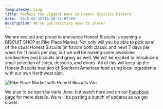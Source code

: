 ```yaml
---
templateKey: blog
title: Perhaps the biggest news in Honest Biscuits history
date: '2015-04-15T16:20:32-07:00'
description: We've got exciting news to share!
---
```

We are excited and proud to announce Honest Biscuits is opening a BISCUIT SHOP at Pike Place Market​. Not only will you be able to pick up all of the usual Honest Biscuits (in flavors both classic and new) 7 days per week for 11 hours per day, but we will be making some awesome sandwiches and biscuits and gravy as well. We will be excited to introduce a small selection of sides, desserts, and drinks. All of this will keep up the Honest Biscuits tradition of Southern American food using local ingredients with our own Northwest spin.

<img src="/uploads/pike-market.jpg" class="img-fluid page-image shadow m-3" alt="Pike Place Market with Honest Biscuits Van" />

We plan to be open by early June, but watch here and on our [Facebook page](https://www.facebook.com/HonestBiscuits) for more details. We will be posting a bunch of updates as we get closer.
